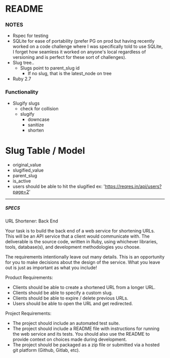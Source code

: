 # README

### NOTES
- Rspec for testing
- SQLite for ease of portability (prefer PG on prod but having recently worked on a code challenge where I was specifically told to use SQLite, I forget how seamless it worked on anyone's local regardless of versioning and is perfect for these sort of challenges).
- Slug tree..
  - Slugs point to parent_slug id
    - If no slug, that is the latest_node on tree
- Ruby 2.7 


### Functionality
- Slugify slugs
  - check for collision
  - slugify
    - downcase
    - sanitize
    - shorten

# Slug Table / Model
- original_value
- slugified_value
- parent_slug
- is_active
- users should be able to hit the slugified ex:
  'https://reqres.in/api/users?page=2'

-----

##### SPECS
URL Shortener: Back End

Your task is to build the back end of a web service for shortening URLs. This will be an API service that a client would communicate with. The deliverable is the source code, written in Ruby, using whichever libraries, tools, database(s), and development methodologies you choose.

The requirements intentionally leave out many details. This is an opportunity for you to make decisions about the design of the service. What you leave out is just as important as what you include!

Product Requirements:

- Clients should be able to create a shortened URL from a longer URL.
- Clients should be able to specify a custom slug.
- Clients should be able to expire / delete previous URLs.
- Users should be able to open the URL and get redirected.

Project Requirements:

- The project should include an automated test suite.
- The project should include a README file with instructions for running the web service and its tests. You should also use the README to provide context on choices made during development.
- The project should be packaged as a zip file or submitted via a hosted git platform (Github, Gitlab, etc).


